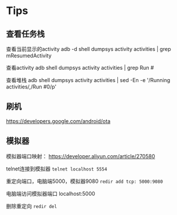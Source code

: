 # Tips

## 查看任务栈

查看当前显示的activity
 adb -d shell dumpsys activity activities | grep mResumedActivity

查看activity
 adb shell dumpsys activity activities | grep Run #

查看堆栈
 adb shell dumpsys activity activities | sed -En -e '/Running activities/,/Run #0/p'

## 刷机

https://developers.google.com/android/ota

## 模拟器

模拟器端口映射： https://developer.aliyun.com/article/270580

telnet连接到模拟器
`telnet localhost 5554`

重定向端口，电脑端5000，模拟器9080
`redir add tcp: 5000:9080`

电脑端访问模拟器端口
localhost:5000

删除重定向
`redir del`